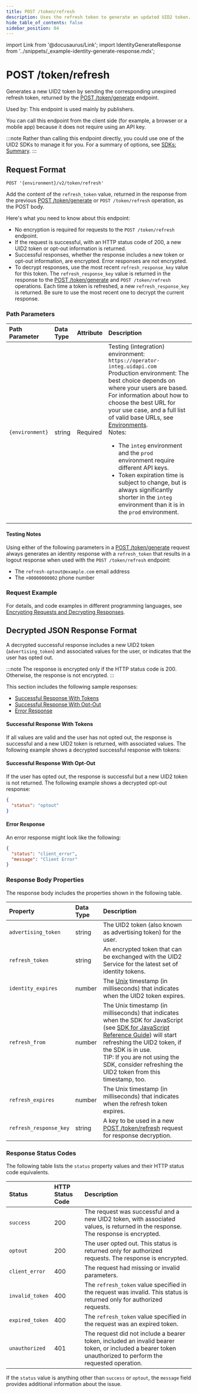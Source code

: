 ```yaml
---
title: POST /token/refresh
description: Uses the refresh token to generate an updated UID2 token.
hide_table_of_contents: false
sidebar_position: 04
---
```


import Link from '@docusaurus/Link';
import IdentityGenerateResponse from '../snippets/_example-identity-generate-response.mdx';

# POST /token/refresh

Generates a new <Link href="../ref-info/glossary-uid#gl-uid2-token">UID2 token</Link> by sending the corresponding unexpired refresh token, returned by the [POST&nbsp;/token/generate](post-token-generate.md) endpoint.

Used by: This endpoint is used mainly by publishers.

You can call this endpoint from the client side (for example, a browser or a mobile app) because it does not require using an <Link href="../ref-info/glossary-uid#gl-api-key">API key</Link>.

:::note
Rather than calling this endpoint directly, you could use one of the UID2 SDKs to manage it for you. For a summary of options, see [SDKs: Summary](../sdks/summary-sdks.md).
:::

## Request Format 

`POST '{environment}/v2/token/refresh'`

Add the content of the `refresh_token` value, returned in the response from the previous [POST&nbsp;/token/generate](post-token-generate.md) or `POST /token/refresh` operation, as the POST body.

Here's what you need to know about this endpoint:

- No encryption is required for requests to the `POST /token/refresh` endpoint.
- If the request is successful, with an HTTP status code of 200, a new UID2 token or opt-out information is returned.
- Successful responses, whether the response includes a new token or opt-out information, are encrypted. Error responses are not encrypted.
- To decrypt responses, use the most recent `refresh_response_key` value for this token. The `refresh_response_key` value is returned in the response to the [POST&nbsp;/token/generate](post-token-generate.md) and `POST /token/refresh` operations. Each time a token is refreshed, a new `refresh_response_key` is returned. Be sure to use the most recent one to decrypt the current response.

### Path Parameters

| Path Parameter | Data Type | Attribute | Description |
| :--- | :--- | :--- | :--- |
| `{environment}` | string | Required | Testing (integration) environment: `https://operator-integ.uidapi.com`<br/>Production environment: The best choice depends on where your users are based. For information about how to choose the best URL for your use case, and a full list of valid base URLs, see [Environments](../getting-started/gs-environments.md).<br/>Notes:<ul><li>The `integ` environment and the `prod` environment require different <Link href="../ref-info/glossary-uid#gl-api-key">API keys</Link>.</li><li>Token expiration time is subject to change, but is always significantly shorter in the `integ` environment than it is in the `prod` environment.</li></ul> |

#### Testing Notes

Using either of the following parameters in a [POST&nbsp;/token/generate](post-token-generate.md) request always generates an identity response with a `refresh_token` that results in a logout response when used with the `POST /token/refresh` endpoint:

- The `refresh-optout@example.com` email address
- The `+00000000002` phone number

### Request Example

For details, and code examples in different programming languages, see [Encrypting Requests and Decrypting Responses](../getting-started/gs-encryption-decryption.md).

## Decrypted JSON Response Format

A decrypted successful response includes a new UID2 token (`advertising_token`) and associated values for the user, or indicates that the user has opted out.

:::note
The response is encrypted only if the HTTP status code is 200. Otherwise, the response is not encrypted.
:::

This section includes the following sample responses:

* [Successful Response With Tokens](#successful-response-with-tokens)
* [Successful Response With Opt-Out](#successful-response-with-opt-out)
* [Error Response](#error-response)

#### Successful Response With Tokens

If all values are valid and the user has not opted out, the response is successful and a new UID2 token is returned, with associated values. The following example shows a decrypted successful response with tokens:

<IdentityGenerateResponse />

#### Successful Response With Opt-Out

If the user has opted out, the response is successful but a new UID2 token is not returned. The following example shows a decrypted opt-out response:

```json
{
  "status": "optout"
}
```

#### Error Response

An error response might look like the following:

```json
{
  "status": "client_error",
  "message": "Client Error"
}
```

### Response Body Properties

The response body includes the properties shown in the following table.

| Property | Data Type | Description |
| :--- | :--- | :--- |
| `advertising_token` | string | The <Link href="../ref-info/glossary-uid#gl-uid2-token">UID2 token</Link> (also known as advertising token) for the user. |
| `refresh_token` | string | An encrypted token that can be exchanged with the UID2 Service for the latest set of identity tokens. |
| `identity_expires` | number | The <a href="../ref-info/glossary-uid#gl-unix-time">Unix</a> timestamp (in milliseconds) that indicates when the UID2 token expires. |
| `refresh_from` | number | The Unix timestamp (in milliseconds) that indicates when the SDK for JavaScript (see [SDK for JavaScript Reference Guide](../sdks/sdk-ref-javascript.md)) will start refreshing the UID2 token, if the SDK is in use.<br/>TIP: If you are not using the SDK, consider refreshing the UID2 token from this timestamp, too. |
| `refresh_expires` | number | The Unix timestamp (in milliseconds) that indicates when the refresh token expires. |
| `refresh_response_key` | string | A key to be used in a new [POST&nbsp;/token/refresh](post-token-refresh.md) request for response decryption. |

### Response Status Codes

The following table lists the `status` property values and their HTTP status code equivalents.

| Status | HTTP Status Code | Description |
| :--- | :--- | :--- |
| `success` | 200 | The request was successful and a new UID2 token, with associated values, is returned in the response. The response is encrypted. |
| `optout` | 200 | The user opted out. This status is returned only for authorized requests. The response is encrypted. |
| `client_error` | 400 | The request had missing or invalid parameters.|
| `invalid_token` | 400 | The `refresh_token` value specified in the request was invalid. This status is returned only for authorized requests. |
| `expired_token` | 400 | The `refresh_token` value specified in the request was an expired token. |
| `unauthorized` | 401 | The request did not include a bearer token, included an invalid bearer token, or included a bearer token unauthorized to perform the requested operation. |

If the `status` value is anything other than `success` or `optout`, the `message` field provides additional information about the issue.
